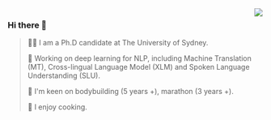 <img align="right" src="https://github-readme-stats.vercel.app/api?username=alphadl&?count_private=true&show_icons=true&theme=gruvbox" />

### Hi there 👋
> <p align='left'>🙋‍♂️ I am a Ph.D candidate at The University of Sydney. </p>
> 
> <p align='left'>🔭 Working on deep learning for NLP, including Machine Translation (MT), Cross-lingual Language Model (XLM) and Spoken Language Understanding (SLU).</p>
> 
> <p align='left'>💪 I'm keen on bodybuilding (5 years +), marathon (3 years +). </p>
> 
> <p align='left'>🥗 I enjoy cooking. </p>
